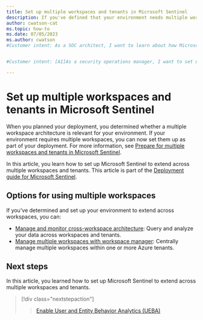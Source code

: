 ```yaml
---
title: Set up multiple workspaces and tenants in Microsoft Sentinel
description: If you've defined that your environment needs multiple workspaces, you now set up your multiple workspace architecture in Microsoft Sentinel.
author: cwatson-cat
ms.topic: how-to
ms.date: 07/05/2023
ms.author: cwatson
#Customer intent: As a SOC architect, I want to learn about how Microsoft Sentinel can extend across workspaces so I can determine whether I need this capability and prepare accordingly.


#Customer intent: [AI]As a security operations manager, I want to set up and manage multiple workspaces and tenants so that I can efficiently monitor and analyze security data across my entire organization.

---
```


# Set up multiple workspaces and tenants in Microsoft Sentinel

When you planned your deployment, you determined whether a multiple workspace architecture is relevant for your environment. If your environment requires multiple workspaces, you can now set them up as part of your deployment. For more information, see [Prepare for multiple workspaces and tenants in Microsoft Sentinel](prepare-multiple-workspaces.md).

In this article, you learn how to set up Microsoft Sentinel to extend across multiple workspaces and tenants. This article is part of the [Deployment guide for Microsoft Sentinel](deploy-overview.md).

## Options for using multiple workspaces

If you've determined and set up your environment to extend across workspaces, you can: 

- [Manage and monitor cross-workspace architecture](extend-sentinel-across-workspaces-tenants.md): Query and analyze your data across workspaces and tenants.
- [Manage multiple workspaces with workspace manager](workspace-manager.md): Centrally manage multiple workspaces within one or more Azure tenants.

## Next steps

In this article, you learned how to set up Microsoft Sentinel to extend across multiple workspaces and tenants.

> [!div class="nextstepaction"]
>>[Enable User and Entity Behavior Analytics (UEBA)](enable-entity-behavior-analytics.md)

